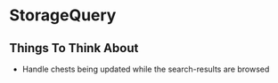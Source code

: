 # StorageQuery

## Things To Think About

- Handle chests being updated while the search-results are browsed